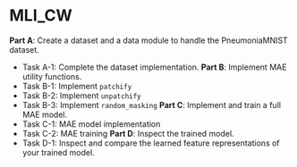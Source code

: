 # MLI_CW

**Part A**: Create a dataset and a data module to handle the PneumoniaMNIST dataset.
* Task A-1: Complete the dataset implementation.
**Part B**: Implement MAE utility functions.
* Task B-1: Implement `patchify`
* Task B-2: Implement `unpatchify`
* Task B-3: Implement `random_masking`
**Part C**: Implement and train a full MAE model.
* Task C-1: MAE model implementation
* Task C-2: MAE training
**Part D**: Inspect the trained model.
* Task D-1: Inspect and compare the learned feature representations of your trained model.
